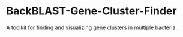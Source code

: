 BackBLAST-Gene-Cluster-Finder
==========================

A toolkit for finding and visualizing gene clusters in multiple bacteria.
